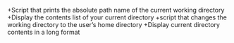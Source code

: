 +Script that prints the absolute path name of the current working directory
+Display the contents list of your current directory
+script that changes the working directory to the user’s home directory
+Display current directory contents in a long format
